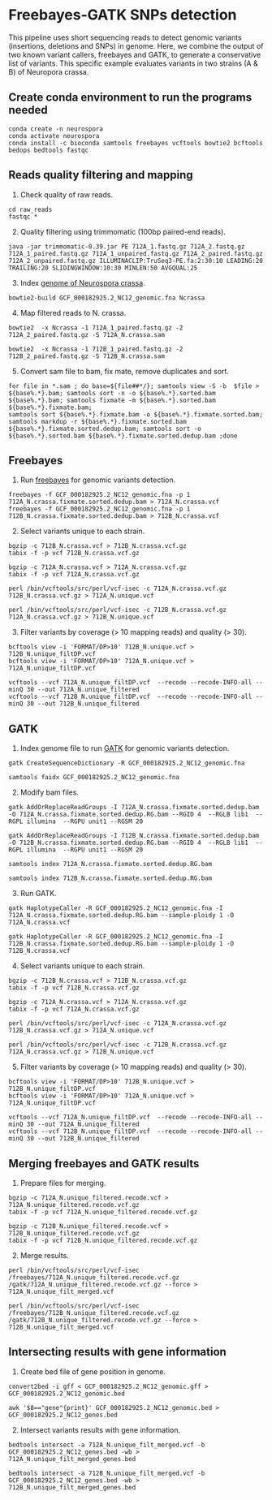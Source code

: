 # Freebayes-GATK SNPs detection

This pipeline uses short sequencing reads to detect genomic variants (insertions, deletions and SNPs) in genome. Here, we combine the output of two known variant callers, freebayes and GATK, to generate a conservative list of variants. This specific example evaluates variants in two strains (A & B) of Neuropora crassa. 

## Create conda environment to run the programs needed

```
conda create -n neurospora
conda activate neurospora
conda install -c bioconda samtools freebayes vcftools bowtie2 bcftools bedops bedtools fastqc
```

## Reads quality filtering and mapping

1. Check quality of raw reads.

```
cd raw_reads
fastqc *
```

2. Quality filtering using trimmomatic (100bp paired-end reads). 

```
java -jar trimmomatic-0.39.jar PE 712A_1.fastq.gz 712A_2.fastq.gz 712A_1_paired.fastq.gz 712A_1_unpaired.fastq.gz 712A_2_paired.fastq.gz 712A_2_unpaired.fastq.gz ILLUMINACLIP:TruSeq3-PE.fa:2:30:10 LEADING:20 TRAILING:20 SLIDINGWINDOW:10:30 MINLEN:50 AVGQUAL:25
```

3. Index [genome of Neurospora crassa](https://www.ncbi.nlm.nih.gov/genome/?term=txid5141[orgn]).

```bowtie2-build GCF_000182925.2_NC12_genomic.fna Ncrassa```

4. Map filtered reads to N. crassa.

```
bowtie2  -x Ncrassa -1 712A_1_paired.fastq.gz -2 712A_2_paired.fastq.gz -S 712A_N.crassa.sam

bowtie2  -x Ncrassa -1 712B_1_paired.fastq.gz -2 712B_2_paired.fastq.gz -S 712B_N.crassa.sam
```

5. Convert sam file to bam, fix mate, remove duplicates and sort.

```
for file in *.sam ; do base=${file##*/}; samtools view -S -b  $file > ${base%.*}.bam; samtools sort -n -o ${base%.*}.sorted.bam ${base%.*}.bam; samtools fixmate -m ${base%.*}.sorted.bam ${base%.*}.fixmate.bam;
samtools sort ${base%.*}.fixmate.bam -o ${base%.*}.fixmate.sorted.bam; samtools markdup -r ${base%.*}.fixmate.sorted.bam ${base%.*}.fixmate.sorted.dedup.bam; samtools sort -o ${base%.*}.sorted.bam ${base%.*}.fixmate.sorted.dedup.bam ;done 
```

## Freebayes

1. Run [freebayes](https://github.com/ekg/freebayes) for genomic variants detection.

```
freebayes -f GCF_000182925.2_NC12_genomic.fna -p 1 712A_N.crassa.fixmate.sorted.dedup.bam > 712A_N.crassa.vcf
freebayes -f GCF_000182925.2_NC12_genomic.fna -p 1 712B_N.crassa.fixmate.sorted.dedup.bam > 712B_N.crassa.vcf
```

2. Select variants unique to each strain.

```
bgzip -c 712B_N.crassa.vcf > 712B_N.crassa.vcf.gz
tabix -f -p vcf 712B_N.crassa.vcf.gz

bgzip -c 712A_N.crassa.vcf > 712A_N.crassa.vcf.gz
tabix -f -p vcf 712A_N.crassa.vcf.gz

perl /bin/vcftools/src/perl/vcf-isec -c 712A_N.crassa.vcf.gz 712B_N.crassa.vcf.gz > 712A_N.unique.vcf

perl /bin/vcftools/src/perl/vcf-isec -c 712B_N.crassa.vcf.gz 712A_N.crassa.vcf.gz > 712B_N.unique.vcf
```

3. Filter variants by coverage (> 10 mapping reads) and quality (> 30).

```
bcftools view -i 'FORMAT/DP>10' 712B_N.unique.vcf > 712B_N.unique_filtDP.vcf 
bcftools view -i 'FORMAT/DP>10' 712A_N.unique.vcf > 712A_N.unique_filtDP.vcf 

vcftools --vcf 712A_N.unique_filtDP.vcf  --recode --recode-INFO-all --minQ 30 --out 712A_N.unique_filtered
vcftools --vcf 712B_N.unique_filtDP.vcf  --recode --recode-INFO-all --minQ 30 --out 712B_N.unique_filtered
```

## GATK

1. Index genome file to run [GATK](https://gatk.broadinstitute.org/hc/en-us) for genomic variants detection.

```
gatk CreateSequenceDictionary -R GCF_000182925.2_NC12_genomic.fna

samtools faidx GCF_000182925.2_NC12_genomic.fna
```

2. Modify bam files. 

```
gatk AddOrReplaceReadGroups -I 712A_N.crassa.fixmate.sorted.dedup.bam -O 712A_N.crassa.fixmate.sorted.dedup.RG.bam --RGID 4  --RGLB lib1  --RGPL illumina  --RGPU unit1 --RGSM 20

gatk AddOrReplaceReadGroups -I 712B_N.crassa.fixmate.sorted.dedup.bam -O 712B_N.crassa.fixmate.sorted.dedup.RG.bam --RGID 4  --RGLB lib1  --RGPL illumina  --RGPU unit1 --RGSM 20

samtools index 712A_N.crassa.fixmate.sorted.dedup.RG.bam

samtools index 712B_N.crassa.fixmate.sorted.dedup.RG.bam
```

3. Run GATK. 

```
gatk HaplotypeCaller -R GCF_000182925.2_NC12_genomic.fna -I 712A_N.crassa.fixmate.sorted.dedup.RG.bam --sample-ploidy 1 -O 712A_N.crassa.vcf

gatk HaplotypeCaller -R GCF_000182925.2_NC12_genomic.fna -I 712B_N.crassa.fixmate.sorted.dedup.RG.bam --sample-ploidy 1 -O 712B_N.crassa.vcf
```

4. Select variants unique to each strain.

```
bgzip -c 712B_N.crassa.vcf > 712B_N.crassa.vcf.gz
tabix -f -p vcf 712B_N.crassa.vcf.gz

bgzip -c 712A_N.crassa.vcf > 712A_N.crassa.vcf.gz
tabix -f -p vcf 712A_N.crassa.vcf.gz

perl /bin/vcftools/src/perl/vcf-isec -c 712A_N.crassa.vcf.gz 712B_N.crassa.vcf.gz > 712A_N.unique.vcf

perl /bin/vcftools/src/perl/vcf-isec -c 712B_N.crassa.vcf.gz  712A_N.crassa.vcf.gz > 712B_N.unique.vcf
```

5. Filter variants by coverage (> 10 mapping reads) and quality (> 30).

```
bcftools view -i 'FORMAT/DP>10' 712B_N.unique.vcf > 712B_N.unique_filtDP.vcf 
bcftools view -i 'FORMAT/DP>10' 712A_N.unique.vcf > 712A_N.unique_filtDP.vcf 

vcftools --vcf 712A_N.unique_filtDP.vcf  --recode --recode-INFO-all --minQ 30 --out 712A_N.unique_filtered
vcftools --vcf 712B_N.unique_filtDP.vcf  --recode --recode-INFO-all --minQ 30 --out 712B_N.unique_filtered
```

## Merging freebayes and GATK results

1. Prepare files for merging.

```
bgzip -c 712A_N.unique_filtered.recode.vcf > 712A_N.unique_filtered.recode.vcf.gz
tabix -f -p vcf 712A_N.unique_filtered.recode.vcf.gz

bgzip -c 712B_N.unique_filtered.recode.vcf > 712B_N.unique_filtered.recode.vcf.gz
tabix -f -p vcf 712B_N.unique_filtered.recode.vcf.gz
```

2. Merge results.

```
perl /bin/vcftools/src/perl/vcf-isec /freebayes/712A_N.unique_filtered.recode.vcf.gz /gatk/712A_N.unique_filtered.recode.vcf.gz --force > 712A_N.unique_filt_merged.vcf

perl /bin/vcftools/src/perl/vcf-isec /freebayes/712B_N.unique_filtered.recode.vcf.gz /gatk/712B_N.unique_filtered.recode.vcf.gz --force > 712B_N.unique_filt_merged.vcf
```

## Intersecting results with gene information

1. Create bed file of gene position in genome.

```
convert2bed -i gff < GCF_000182925.2_NC12_genomic.gff > GCF_000182925.2_NC12_genomic.bed

awk '$8=="gene"{print}' GCF_000182925.2_NC12_genomic.bed > GCF_000182925.2_NC12_genes.bed
```

2. Intersect variants results with gene information.

```
bedtools intersect -a 712A_N.unique_filt_merged.vcf -b GCF_000182925.2_NC12_genes.bed -wb > 712A_N.unique_filt_merged_genes.bed

bedtools intersect -a 712B_N.unique_filt_merged.vcf -b GCF_000182925.2_NC12_genes.bed -wb > 712B_N.unique_filt_merged_genes.bed
```
